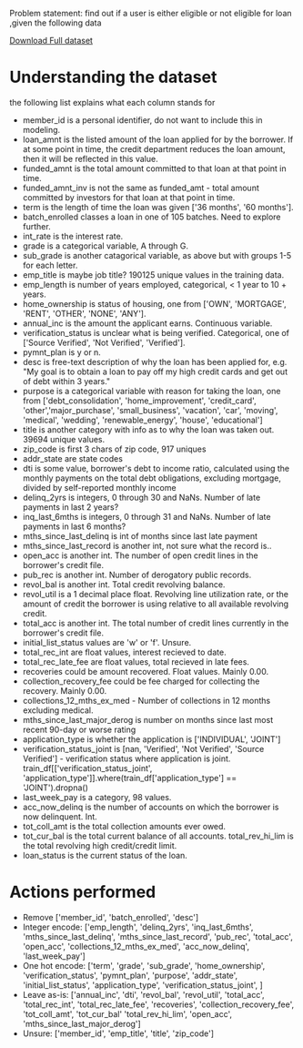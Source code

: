 Problem statement: find out if a user is either eligible or not eligible for loan ,given the following data

[ Download Full dataset ](https://github.com/IBMDevConnect/RBSHack2018/raw/master/hackdata/hack_data_v1.zip)
# Understanding the dataset
the following list explains what each column stands for
* member_id is a personal identifier, do not want to include this in modeling.
* loan_amnt is the listed amount of the loan applied for by the borrower. If at some point in time, the credit department reduces the loan amount, then it will be reflected in this value.
* funded_amnt is the total amount committed to that loan at that point in time.
* funded_amnt_inv is not the same as funded_amt - total amount committed by investors for that loan at that point in time.
* term is the length of time the loan was given ['36 months', '60 months'].
* batch_enrolled classes a loan in one of 105 batches. Need to explore further.
* int_rate is the interest rate.
* grade is a categorical variable, A through G.
* sub_grade is another catagorical variable, as above but with groups 1-5 for each letter.
* emp_title is maybe job title? 190125 unique values in the training data.
* emp_length is number of years employed, categorical, < 1 year to 10 + years.
* home_ownership is status of housing, one from ['OWN', 'MORTGAGE', 'RENT', 'OTHER', 'NONE', 'ANY'].
* annual_inc is the amount the applicant earns. Continuous variable.
* verification_status is unclear what is being verified. Categorical, one of ['Source Verified', 'Not Verified', 'Verified'].
* pymnt_plan is y or n.
* desc is free-text description of why the loan has been applied for, e.g. "My goal is to obtain a loan to pay off my high credit cards and get out of debt within 3 years."
* purpose is a categorical variable with reason for taking the loan, one from ['debt_consolidation', 'home_improvement', 'credit_card', 'other','major_purchase', 'small_business', 'vacation', 'car', 'moving', 'medical', 'wedding', 'renewable_energy', 'house', 'educational']
* title is another category with info as to why the loan was taken out. 39694 unique values.
* zip_code is first 3 chars of zip code, 917 uniques
* addr_state are state codes
* dti is some value, borrower's debt to income ratio, calculated using the monthly payments on the total debt obligations, excluding mortgage, divided by self-reported monthly income
* delinq_2yrs is integers, 0 through 30 and NaNs. Number of late payments in last 2 years?
* inq_last_6mths is integers, 0 through 31 and NaNs. Number of late payments in last 6 months?
* mths_since_last_delinq is int of months since last late payment
* mths_since_last_record is another int, not sure what the record is..
* open_acc is another int. The number of open credit lines in the borrower's credit file.
* pub_rec is another int. Number of derogatory public records.
* revol_bal is another int. Total credit revolving balance.
* revol_util is a 1 decimal place float. Revolving line utilization rate, or the amount of credit the borrower is using relative to all available revolving credit.
* total_acc is another int. The total number of credit lines currently in the borrower's credit file.
* initial_list_status values are 'w' or 'f'. Unsure.
* total_rec_int are float values, interest recieved to date.
* total_rec_late_fee are float values, total recieved in late fees.
* recoveries could be amount recovered. Float values. Mainly 0.00.
* collection_recovery_fee could be fee charged for collecting the recovery. Mainly 0.00.
* collections_12_mths_ex_med - Number of collections in 12 months excluding medical.
* mths_since_last_major_derog is number on months since last most recent 90-day or worse rating
* application_type is whether the application is ['INDIVIDUAL', 'JOINT']
* verification_status_joint is [nan, 'Verified', 'Not Verified', 'Source Verified'] - verification status where application is joint. train_df[['verification_status_joint', 'application_type']].where(train_df['application_type'] == 'JOINT').dropna()
* last_week_pay is a category, 98 values.
* acc_now_delinq is the number of accounts on which the borrower is now delinquent. Int.
* tot_coll_amt is the total collection amounts ever owed.
* tot_cur_bal is the total current balance of all accounts. total_rev_hi_lim is the total revolving high credit/credit limit.
* loan_status is the current status of the loan.

# Actions performed

* Remove ['member_id', 'batch_enrolled', 'desc']
* Integer encode: ['emp_length', 'delinq_2yrs', 'inq_last_6mths', 'mths_since_last_delinq', 'mths_since_last_record', 'pub_rec', 'total_acc', 'open_acc', 'collections_12_mths_ex_med', 'acc_now_delinq', 'last_week_pay']
* One hot encode: ['term', 'grade', 'sub_grade', 'home_ownership', 'verification_status', 'pymnt_plan', 'purpose', 'addr_state', 'initial_list_status', 'application_type', 'verification_status_joint', ]
* Leave as-is: ['annual_inc', 'dti', 'revol_bal', 'revol_util', 'total_acc', 'total_rec_int', 'total_rec_late_fee', 'recoveries', 'collection_recovery_fee', 'tot_coll_amt', 'tot_cur_bal' 'total_rev_hi_lim', 'open_acc', 'mths_since_last_major_derog']
* Unsure: ['member_id', 'emp_title', 'title', 'zip_code']
